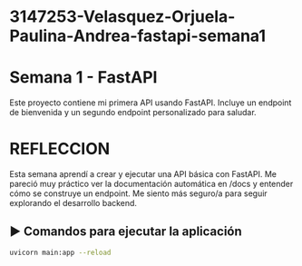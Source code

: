 # 3147253-Velasquez-Orjuela-Paulina-Andrea-fastapi-semana1



# Semana 1 - FastAPI

Este proyecto contiene mi primera API usando FastAPI. Incluye un endpoint de bienvenida y un segundo endpoint personalizado para saludar.

# REFLECCION
Esta semana aprendí a crear y ejecutar una API básica con FastAPI. Me pareció muy práctico ver la documentación automática en /docs y entender cómo se construye un endpoint. Me siento más seguro/a para seguir explorando el desarrollo backend.

## ▶️ Comandos para ejecutar la aplicación

```bash
uvicorn main:app --reload
